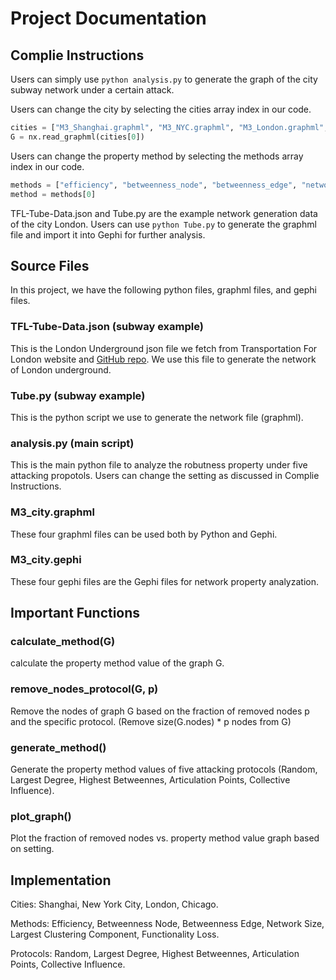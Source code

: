 # Project Documentation

## Complie Instructions
Users can simply use `python analysis.py` to generate the graph of the city subway network under a certain attack.

Users can change the city by selecting the cities array index in our code.

```python
cities = ["M3_Shanghai.graphml", "M3_NYC.graphml", "M3_London.graphml", "M3_Chicago.graphml"]
G = nx.read_graphml(cities[0])
```

Users can change the property method by selecting the methods array index in our code.

```python
methods = ["efficiency", "betweenness_node", "betweenness_edge", "network_size", "LCC", "FLN"]
method = methods[0]
```

TFL-Tube-Data.json and Tube.py are the example network generation data of the city London. Users can use `python Tube.py` to generate the graphml file and import it into Gephi for further analysis.

## Source Files
In this project, we have the following python files, graphml files, and gephi files.

### TFL-Tube-Data.json (subway example)
This is the London Underground json file we fetch from Transportation For London website and [GitHub repo](https://gist.github.com/JhumanJ/59b785798248598a0e95c3e25eaad346). We use this file to generate the network of London underground.

### Tube.py (subway example)
This is the python script we use to generate the network file (graphml).

### analysis.py (main script)
This is the main python file to analyze the robutness property under five attacking propotols. Users can change the setting as discussed in Complie Instructions.

### M3_city.graphml
These four graphml files can be used both by Python and Gephi.

### M3_city.gephi
These four gephi files are the Gephi files for network property analyzation.

## Important Functions

### calculate_method(G)
calculate the property method value of the graph G.

### remove_nodes_protocol(G, p)
Remove the nodes of graph G based on the fraction of removed nodes p and the specific protocol. (Remove size(G.nodes) * p nodes from G)

### generate_method()
Generate the property method values of five attacking protocols (Random, Largest Degree, Highest Betweennes, Articulation Points, Collective Influence).

### plot_graph()
Plot the fraction of removed nodes vs. property method value graph based on setting.

## Implementation

Cities: Shanghai, New York City, London, Chicago.

Methods: Efficiency, Betweenness Node, Betweenness Edge, Network Size, Largest Clustering Component, Functionality Loss.

Protocols: Random, Largest Degree, Highest Betweennes, Articulation Points, Collective Influence.
